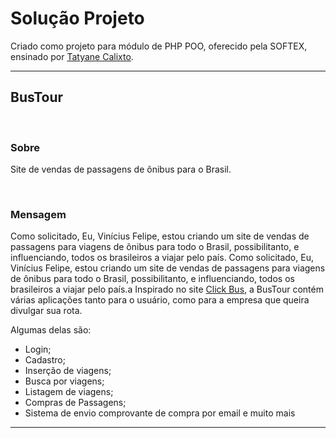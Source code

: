 # Solução Projeto

Criado como projeto para módulo de PHP POO, oferecido  pela SOFTEX, ensinado por [Tatyane Calixto](https://github.com/tatycalixto).

---

## BusTour

<br/>

### **Sobre**

Site de vendas de passagens de ônibus para o Brasil.

<br/>

### **Mensagem**

Como solicitado, Eu, Vinícius Felipe, estou criando um site de vendas de passagens para viagens de ônibus para todo o Brasil, possibilitanto, e influenciando, todos os brasileiros a viajar pelo país.
Como solicitado, Eu, Vinícius Felipe, estou criando um site de vendas de passagens para viagens de ônibus para todo o Brasil, possibilitanto, e influenciando, todos os brasileiros a viajar pelo país.a
Inspirado no site [Click Bus](https://www.clickbus.com.br), a BusTour contém várias aplicações tanto para o usuário, como para a empresa que queira divulgar sua rota.

Algumas delas são:

- Login;
- Cadastro;
- Inserção de viagens;
- Busca por viagens;
- Listagem de viagens;
- Compras de Passagens;
- Sistema de envio comprovante de compra por email 
e muito mais

---

